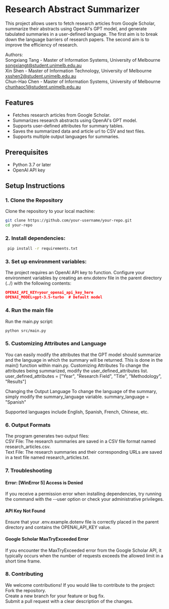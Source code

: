 # Research Abstract Summarizer

This project allows users to fetch research articles from Google Scholar, summarize their abstracts using OpenAI's GPT model, and generate tabulated summaries in a user-defined language. The first aim is to break down the language barriers of research papers. The second aim is to improve the efficiency of research.

Authors:<br>
Songxiang Tang - Master of Information Systems, University of Melbourne<br>
songxiangt@student.unimelb.edu.au <br>
Xin Shen - Master of Information Technology, University of Melbourne<br>
xsshen2@student.unimelb.edu.au <br>
Chun-Hao Chen - Master of Information Systems, University of Melbourne<br>
chunhaoc1@student.unimelb.edu.au <br>

## Features

- Fetches research articles from Google Scholar.
- Summarizes research abstracts using OpenAI's GPT model.
- Supports user-defined attributes for summary tables.
- Saves the summarized data and article url to CSV and text files.
- Supports multiple output languages for summaries.

## Prerequisites

- Python 3.7 or later
- OpenAI API key

## Setup Instructions

### 1. Clone the Repository

Clone the repository to your local machine:

  ```bash
git clone https://github.com/your-username/your-repo.git
cd your-repo
```
### 2. Install dependencies:
   ``` bash
    pip install -r requirements.txt
 ```
### 3. Set up environment variables:
   The project requires an OpenAI API key to function. Configure your environment variables by creating an env.dotenv file in the parent directory (../) with the following contents:
   ```json 
   OPENAI_API_KEY=your_openai_api_key_here
   OPENAI_MODEL=gpt-3.5-turbo  # Default model
 ```

### 4. Run the main file

Run the main.py script:

```bash
python src/main.py
```

### 5. Customizing Attributes and Language
You can easily modify the attributes that the GPT model should summarize and the language in which the summary will be returned. This is done in the main() function within main.py.
Customizing Attributes
To change the attributes being summarized, modify the user_defined_attributes list.
user_defined_attributes = ["Year", "Research Field", "Title", "Methodology", "Results"]

Changing the Output Language
To change the language of the summary, simply modify the summary_language variable.
summary_language = "Spanish"

Supported languages include English, Spanish, French, Chinese, etc.

### 6.  Output Formats
The program generates two output files:<br>
CSV File: The research summaries are saved in a CSV file format named research_articles.csv.<br>
Text File: The research summaries and their corresponding URLs are saved in a text file named research_articles.txt.<br>

### 7.  Troubleshooting
#### Error: [WinError 5] Access is Denied<br>
If you receive a permission error when installing dependencies, try running the command with the --user option or check your administrative privileges.<br>
#### API Key Not Found<br>
Ensure that your .env.example.dotenv file is correctly placed in the parent directory and contains the OPENAI_API_KEY value.<br>
#### Google Scholar MaxTryExceeded Error<br>
If you encounter the MaxTryExceeded error from the Google Scholar API, it typically occurs when the number of requests exceeds the allowed limit in a short time frame.<br>

### 8.  Contributing
We welcome contributions! If you would like to contribute to the project:<br>
Fork the repository.<br>
Create a new branch for your feature or bug fix.<br>
Submit a pull request with a clear description of the changes.<br>


